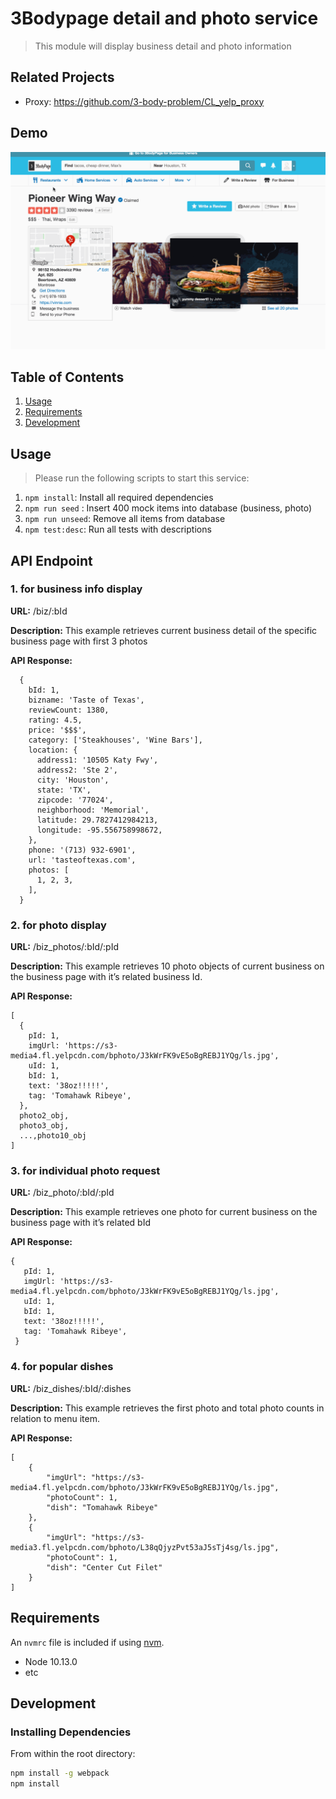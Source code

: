 # 3Bodypage detail and photo service

> This module will display business detail and photo information

## Related Projects

  - Proxy: https://github.com/3-body-problem/CL_yelp_proxy

## Demo

![3BodyDemo](public/3bodydemo.gif)

## Table of Contents

1. [Usage](#Usage)
1. [Requirements](#requirements)
1. [Development](#development)

## Usage

> Please run the following scripts to start this service:
1. `npm install`: Install all required dependencies
2. `npm run seed` : Insert 400 mock items into database (business, photo)
3. `npm run unseed`: Remove all items from database
4. `npm test:desc`: Run all tests with descriptions

## API Endpoint

### 1. for business info display

**URL:** /biz/:bId

**Description:** This example retrieves current business detail of the specific business page with first 3 photos

**API Response:**
```
  {
    bId: 1,
    bizname: 'Taste of Texas',
    reviewCount: 1380,
    rating: 4.5,
    price: '$$$',
    category: ['Steakhouses', 'Wine Bars'],
    location: {
      address1: '10505 Katy Fwy',
      address2: 'Ste 2',
      city: 'Houston',
      state: 'TX',
      zipcode: '77024',
      neighborhood: 'Memorial',
      latitude: 29.7827412984213,
      longitude: -95.556758998672,
    },
    phone: '(713) 932-6901',
    url: 'tasteoftexas.com',
    photos: [
      1, 2, 3,
    ],
  }
```
### 2. for photo display

**URL:** /biz_photos/:bId/:pId

**Description:** This example retrieves 10 photo objects of current business on the business page with it’s related business Id.

**API Response:**
```
[
  {
    pId: 1,
    imgUrl: 'https://s3-media4.fl.yelpcdn.com/bphoto/J3kWrFK9vE5oBgREBJ1YQg/ls.jpg',
    uId: 1,
    bId: 1,
    text: '38oz!!!!!',
    tag: 'Tomahawk Ribeye',
  },
  photo2_obj,
  photo3_obj,
  ...,photo10_obj
]
```
### 3. for individual photo request

**URL:** /biz_photo/:bId/:pId

**Description:** This example retrieves one photo for current business on the business page with it’s related bId

**API Response:**

 ```
 {
    pId: 1,
    imgUrl: 'https://s3-media4.fl.yelpcdn.com/bphoto/J3kWrFK9vE5oBgREBJ1YQg/ls.jpg',
    uId: 1,
    bId: 1,
    text: '38oz!!!!!',
    tag: 'Tomahawk Ribeye',
  }
```
### 4. for popular dishes

**URL:** /biz_dishes/:bId/:dishes

**Description:**  This example retrieves the first photo and total photo counts in relation to menu item.

**API Response:**
```
[
    {
        "imgUrl": "https://s3-media4.fl.yelpcdn.com/bphoto/J3kWrFK9vE5oBgREBJ1YQg/ls.jpg",
        "photoCount": 1,
        "dish": "Tomahawk Ribeye"
    },
    {
        "imgUrl": "https://s3-media3.fl.yelpcdn.com/bphoto/L38qQjyzPvt53aJ5sTj4sg/ls.jpg",
        "photoCount": 1,
        "dish": "Center Cut Filet"
    }
]
```

## Requirements

An `nvmrc` file is included if using [nvm](https://github.com/creationix/nvm).

- Node 10.13.0
- etc

## Development

### Installing Dependencies

From within the root directory:

```sh
npm install -g webpack
npm install
```

